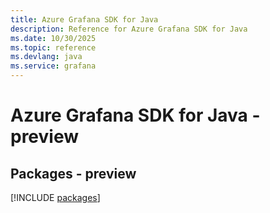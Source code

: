 ```yaml
---
title: Azure Grafana SDK for Java
description: Reference for Azure Grafana SDK for Java
ms.date: 10/30/2025
ms.topic: reference
ms.devlang: java
ms.service: grafana
---
```

# Azure Grafana SDK for Java - preview
## Packages - preview
[!INCLUDE [packages](grafana-index.md)]